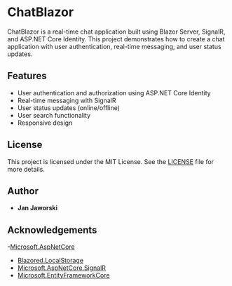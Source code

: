 # ChatBlazor

ChatBlazor is a real-time chat application built using Blazor Server, SignalR, and ASP.NET Core Identity. This project demonstrates how to create a chat application with user authentication, real-time messaging, and user status updates.

## Features

- User authentication and authorization using ASP.NET Core Identity
- Real-time messaging with SignalR
- User status updates (online/offline)
- User search functionality
- Responsive design

## License

This project is licensed under the MIT License. See the [LICENSE](LICENSE) file for more details.

## Author

- **Jan Jaworski**

## Acknowledgements


-[Microsoft.AspNetCore](https://github.com/dotnet/aspnetcore)
- [Blazored.LocalStorage](https://github.com/Blazored/LocalStorage)
- [Microsoft.AspNetCore.SignalR](https://github.com/dotnet/aspnetcore/tree/main/src/SignalR)
- [Microsoft.EntityFrameworkCore](https://github.com/dotnet/efcore)
